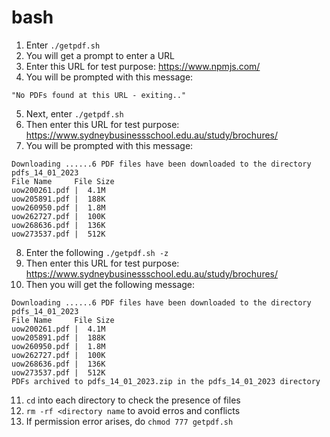 # bash
1. Enter ```./getpdf.sh```
2. You will get a prompt to enter a URL
3. Enter this URL for test purpose: https://www.npmjs.com/
4. You will be prompted with this message:
```
"No PDFs found at this URL - exiting.."
```
5. Next, enter ```./getpdf.sh ```
6. Then enter this URL for test purpose: https://www.sydneybusinessschool.edu.au/study/brochures/
7. You will be prompted with this message:
  ```
  Downloading ......6 PDF files have been downloaded to the directory pdfs_14_01_2023
  File Name     File Size
  uow200261.pdf |  4.1M
  uow205891.pdf |  188K
  uow260950.pdf |  1.8M
  uow262727.pdf |  100K
  uow268636.pdf |  136K
  uow273537.pdf |  512K
  ```
8. Enter the following ```./getpdf.sh -z```
9. Then enter this  URL for test purpose: https://www.sydneybusinessschool.edu.au/study/brochures/
10. Then you will get the following message:
  ```
Downloading ......6 PDF files have been downloaded to the directory pdfs_14_01_2023
File Name     File Size
uow200261.pdf |  4.1M
uow205891.pdf |  188K
uow260950.pdf |  1.8M
uow262727.pdf |  100K
uow268636.pdf |  136K
uow273537.pdf |  512K
PDFs archived to pdfs_14_01_2023.zip in the pdfs_14_01_2023 directory
  ```
11. ```cd``` into each directory to check the presence of files
12. ```rm -rf <directory name``` to avoid erros and conflicts
13. If permission error arises, do ```chmod 777 getpdf.sh```
